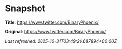 # Snapshot

**Title**: https://www.twitter.com/BinaryPhoenix/

**Original**: <https://www.twitter.com/BinaryPhoenix/>

_Last refreshed: 2025-10-31T03:49:26.687894+00:00Z_
